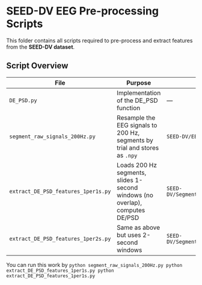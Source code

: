 # SEED-DV EEG Pre-processing Scripts

This folder contains all scripts required to pre-process and extract features from the **SEED-DV dataset**.  

## Script Overview
| File | Purpose | Input | Output |
|------|---------|-------|--------|
| `DE_PSD.py` | Implementation of the DE_PSD function | — | — |
| `segment_raw_signals_200Hz.py` | Resample the EEG signals to 200 Hz, segments by trial and stores as `.npy` | `SEED-DV/EEG` | `SEED-DV/Segmented_Rawf_200Hz_2s` |
| `extract_DE_PSD_features_1per1s.py` | Loads 200 Hz segments, slides 1-second windows (no overlap), computes DE/PSD | `SEED-DV/Segmented_Rawf_200Hz_2s` | `SEED-DV/DE_1per1s` and `SEED-DV/PSD_1per1s` |
| `extract_DE_PSD_features_1per2s.py` | Same as above but uses 2-second windows | `SEED-DV/Segmented_Rawf_200Hz_2s` | `SEED-DV/DE_1per2s` and `SEED-DV/PSD_1per2s` |

You can run this work by 
`python segment_raw_signals_200Hz.py
python extract_DE_PSD_features_1per1s.py
python extract_DE_PSD_features_1per1s.py` 
